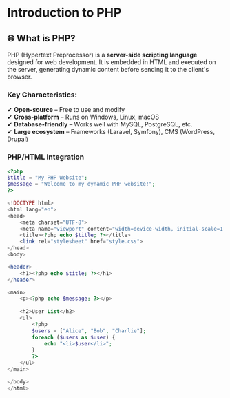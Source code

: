 # Introduction to PHP

## 🌐 What is PHP?

PHP (Hypertext Preprocessor) is a **server-side scripting language** designed for web development. It is embedded in HTML and executed on the server, generating dynamic content before sending it to the client's browser.

### Key Characteristics:

✔ **Open-source** – Free to use and modify  
✔ **Cross-platform** – Runs on Windows, Linux, macOS  
✔ **Database-friendly** – Works well with MySQL, PostgreSQL, etc.  
✔ **Large ecosystem** – Frameworks (Laravel, Symfony), CMS (WordPress, Drupal)

### PHP/HTML Integration
```php
<?php
$title = "My PHP Website";
$message = "Welcome to my dynamic PHP website!";
?>

<!DOCTYPE html>
<html lang="en">
<head>
    <meta charset="UTF-8">
    <meta name="viewport" content="width=device-width, initial-scale=1.0">
    <title><?php echo $title; ?></title>
    <link rel="stylesheet" href="style.css">
</head>
<body>

<header>
    <h1><?php echo $title; ?></h1>
</header>

<main>
    <p><?php echo $message; ?></p>
    
    <h2>User List</h2>
    <ul>
        <?php
        $users = ["Alice", "Bob", "Charlie"];
        foreach ($users as $user) {
            echo "<li>$user</li>";
        }
        ?>
    </ul>
</main>

</body>
</html>
```